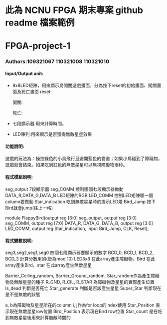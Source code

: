 # 此為 NCNU FPGA 期末專案 github readme 檔案範例

# FPGA-project-1
### Authors:109321067 110321008 110321010 

#### Input/Output unit:<br>
* 8x8LED矩陣，用來顯示鳥闖關遊戲畫面，分為按下reset的初始畫面、闖關畫面及死亡畫面 
  reset:
  
  闖關:
  
  死亡:
 

* 七段顯示器:用來計算時間。

* LED陣列:用來顯示是否獲得無敵星星效果


#### 功能說明:<br>
遊戲的玩法為：操控綠色的小鳥飛行且避開藍色的管道；如果小鳥碰到了障礙物，遊戲就會結束。如果吃到紅色的無敵星星可以無視障礙物兩秒。

#### 程式模組說明:<br>
seg_output 7段顯示器
seg_COMM 控制哪個七段顯示器做動
DATA_R,DATA_G,DATA_B LED矩陣的RGB
LED_COMM 控制LED矩陣哪一個column要做動
Star_indication 吃到無敵星星時的提示LED燈
Bird_Jump 按下Bird就會jump(往上一格)

module FlappyBird(output reg [6:0] seg_output,
						output reg [3:0] seg_COMM,
						output reg [7:0] DATA_R, DATA_G, DATA_B,
                  output reg [3:0] LED_COMM,
						output reg Star_indication,
						input				  Bird_Jump, CLK, Reset);
            
#### 程式變數說明:<br>
seg3,seg2,seg1,seg0 四個七段顯示器要顯示的數字
BCD_0, BCD_1, BCD_2, BCD_3 計算分數用的(皆為mod 10)
LED8x8 在此array產生障礙物，Bird 在此array產生Bird，star 在此array產生無敵星星

Barrier_Ceiling_random, Barrier_Ground_random, Star_random作為產生障礙物及無敵星星的種子
R_GND, R_CIL, R_STAR 為障礙物及星星的實際產生位置
Is_dead 判斷是否死亡
Star_generate 判斷是否該產生星星
Super_Star 判斷現在是不是無敵的狀態

a, b為障礙物及星星所在的column
i, j作為for loop的index使用
Star_Position 表示現在無敵星星row位置
Bird_Position 表示現在Bird row位置
Star_count 是在吃到無敵星星後用來計算無敵時間的



